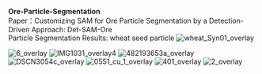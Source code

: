 **Ore-Particle-Segmentation** <br />
Paper：Customizing SAM for Ore Particle Segmentation by a Detection-Driven Approach: Det-SAM-Ore<br />
Particle Segmentation Results:
wheat seed particle
![wheat_Syn01_overlay](https://github.com/user-attachments/assets/d154addb-6f7c-4715-b270-87105e91b6c1)

![6_overlay](https://github.com/user-attachments/assets/7b6c4b9a-47b5-4967-aeb0-34a3be893941)
![IMG1031_overlay4](https://github.com/user-attachments/assets/eadf7827-bd7e-432e-b944-19489f8aaa18)
![482193653a_overlay](https://github.com/user-attachments/assets/e01ea8a0-294c-4959-b28f-8da515060984)
![DSCN3054c_overlay](https://github.com/user-attachments/assets/5ccdacee-7270-469c-a626-202e69723e92)
![0551_cu_1_overlay](https://github.com/user-attachments/assets/ed337756-5c8a-483e-bc02-3f46df2b2c8a)
![401_overlay](https://github.com/user-attachments/assets/8e4f0201-3a68-4f3f-8d5a-815aa2c206f7)
![2_overlay](https://github.com/user-attachments/assets/6aaea9ed-c7ff-439e-a024-174d130decc1)




